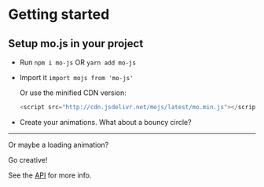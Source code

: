 
# Getting started

## Setup mo.js in your project
- Run `npm i mo-js` OR `yarn add mo-js`
- Import it `import mojs from 'mo-js'`

  Or use the minified CDN version:
  ```js
  <script src="http://cdn.jsdelivr.net/mojs/latest/mo.min.js"></script>
  ```

- Create your animations. What about a bouncy circle?


<ClientOnly>
  <MojsInteractive
    id="bouncy_circle"
    :controller=true
    code=
"new mojs.Shape({
  parent:       '#bouncy_circle',
  shape:        'circle',
  fill:         {'#F64040': '#FC46AD'},
  radius:       {20: 80},
  duration:     2000,
  isYoyo:       true,
  isShowStart:  true,
  easing:       'elastic.inout',
  repeat:       1,
})"
  >
  </MojsInteractive>
</ClientOnly>

---

Or maybe a loading animation?

<ClientOnly>
  <MojsInteractive
    id="spinner"
    height="200px"
    code=
"new mojs.Shape({
  parent:           '#spinner',
  shape:            'circle',
  stroke:           '#FC46AD',
  strokeDasharray:  '125, 125',
  strokeDashoffset: {'0': '-125'},
  strokeWidth:      4,
  fill:             'none',
  left:             '50%',
  top:              '50%',
  angle:            {'-90': '270'},
  radius:           20,
  isShowStart:      true,
  duration:         2000,
  easing:           'back.in',
})
.then({
  angle:            {'-90': '270'},
  strokeDashoffset: {'-125': '-250'},
  duration:         3000,
  easing:           'cubic.out',
  onComplete () {
    this.replay(0); // create an infinite loop
  }
})"
  >
  </MojsInteractive>
</ClientOnly>

Go creative!

See the [API](/api/README.md) for more info.
